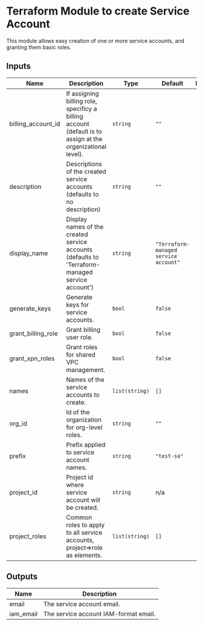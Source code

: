 # Terraform Module to create Service Account

This module allows easy creation of one or more service accounts, and granting them basic roles.

## Inputs

| Name | Description | Type | Default | Required |
|------|-------------|------|---------|:--------:|
| billing\_account\_id | If assigning billing role, specificy a billing account (default is to assign at the organizational level). | `string` | `""` | no |
| description | Descriptions of the created service accounts (defaults to no description) | `string` | `""` | no |
| display\_name | Display names of the created service accounts (defaults to 'Terraform-managed service account') | `string` | `"Terraform-managed service account"` | no |
| generate\_keys | Generate keys for service accounts. | `bool` | `false` | no |
| grant\_billing\_role | Grant billing user role. | `bool` | `false` | no |
| grant\_xpn\_roles | Grant roles for shared VPC management. | `bool` | `false` | no |
| names | Names of the service accounts to create. | `list(string)` | `[]` | no |
| org\_id | Id of the organization for org-level roles. | `string` | `""` | no |
| prefix | Prefix applied to service account names. | `string` | `"test-sa"` | no |
| project\_id | Project id where service account will be created. | `string` | n/a | yes |
| project\_roles | Common roles to apply to all service accounts, project=>role as elements. | `list(string)` | `[]` | no |

## Outputs

| Name | Description |
|------|-------------|
| email | The service account email. |
| iam\_email | The service account IAM-format email. |